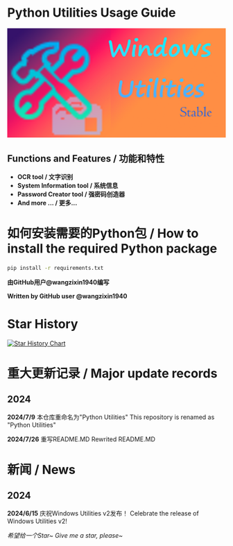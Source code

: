 # Python Utilities Usage Guide


![Logo](images/logo.png)

## Functions and Features / 功能和特性

- **OCR tool / 文字识别**
- **System Information tool / 系统信息**
- **Password Creator tool / 强密码创造器**
- **And more ... / 更多...**



# 如何安装需要的Python包 / How to install the required Python package

``` cmd
pip install -r requirements.txt
```



**由GitHub用户@wangzixin1940编写**

**Written by GitHub user @wangzixin1940**

# Star History

[![Star History Chart](https://api.star-history.com/svg?repos=wangzixin1940/Windows-Utilities&type=Date)](https://star-history.com/#wangzixin1940/Windows-Utilities&Date)

# 重大更新记录 / Major update records

## 2024

**2024/7/9**
本仓库重命名为"Python Utilities"
This repository is renamed as "Python Utilities"

**2024/7/26**
重写README.MD
Rewrited README.MD

# 新闻 / News

## 2024

**2024/6/15**
庆祝Windows Utilities v2发布！
Celebrate the release of Windows Utilities v2!

*希望给一个Star~*
*Give me a star, please~*